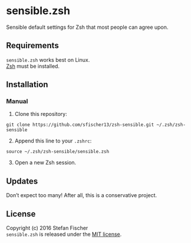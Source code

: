 # sensible.zsh

Sensible default settings for Zsh that most people can agree upon.  

## Requirements

`sensible.zsh` works best on Linux.  
[Zsh](http://www.zsh.org/) must be installed.

## Installation

### Manual

1) Clone this repository:

```
git clone https://github.com/sfischer13/zsh-sensible.git ~/.zsh/zsh-sensible
```

2) Append this line to your `.zshrc`:

```
source ~/.zsh/zsh-sensible/sensible.zsh
```

3) Open a new Zsh session.

## Updates

Don’t expect too many! After all, this is a conservative project.

## License

Copyright (c) 2016 Stefan Fischer  
`sensible.zsh` is released under the [MIT license](https://github.com/sfischer13/zsh-sensible/blob/master/LICENSE).

